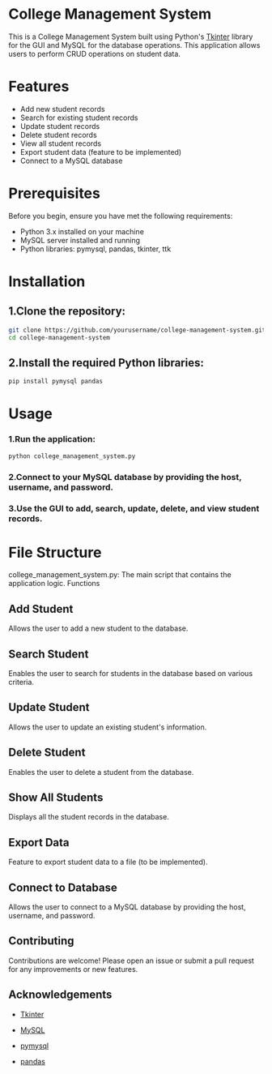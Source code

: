 # College Management System
This is a College Management System built using Python's [Tkinter](https://docs.python.org/3/library/tkinter.html) library for the GUI and MySQL for the database operations. This application allows users to perform CRUD operations on student data.

# Features
* Add new student records
* Search for existing student records
* Update student records
* Delete student records
* View all student records
* Export student data (feature to be implemented)
* Connect to a MySQL database
# Prerequisites

Before you begin, ensure you have met the following requirements:

   * Python 3.x installed on your machine
   * MySQL server installed and running
   * Python libraries: pymysql, pandas, tkinter, ttk
# Installation
## 1.Clone the repository:
```bash
git clone https://github.com/yourusername/college-management-system.git
cd college-management-system
```

## 2.Install the required Python libraries:

```bash
pip install pymysql pandas
```
# Usage
### 1.Run the application:

```bash
python college_management_system.py
```
### 2.Connect to your MySQL database by providing the host, username, and password.

### 3.Use the GUI to add, search, update, delete, and view student records.

# File Structure
college_management_system.py: The main script that contains the application logic.
Functions
## Add Student
Allows the user to add a new student to the database.

## Search Student
Enables the user to search for students in the database based on various criteria.

## Update Student
Allows the user to update an existing student's information.

## Delete Student
Enables the user to delete a student from the database.

## Show All Students
Displays all the student records in the database.

## Export Data
Feature to export student data to a file (to be implemented).

## Connect to Database
Allows the user to connect to a MySQL database by providing the host, username, and password.

## Contributing
Contributions are welcome! Please open an issue or submit a pull request for any improvements or new features.



## Acknowledgements
*  [Tkinter](https://docs.python.org/3/library/tkinter.html)

* [MySQL](https://www.mysql.com/)

* [pymysql](https://pymysql.readthedocs.io/en/latest/)

* [pandas]()
